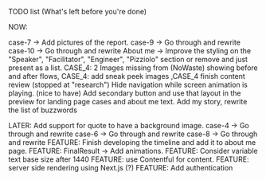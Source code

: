 TODO list (What's left before you're done)

NOW:

case-7 -> Add pictures of the report.
case-9 -> Go through and rewrite
case-10 -> Go through and rewrite
About me -> Improve the styling on the "Speaker", "Facilitator", "Engineer", "Pizziolo" section or remove and just present as a list.
CASE_4: 2 Images missing from (NoWaste) showing before and after flows, CASE_4: add sneak peek images ,CASE_4 finish content review (stopped at "research")
Hide navigation while screen animation is playing. (nice to have)
Add secondary button and use that layout in the preview for landing page cases and about me text.
Add my story, rewrite the list of buzzwords

LATER:
Add support for quote to have a background image.
case-4 -> Go through and rewrite
case-6 -> Go through and rewrite
case-8 -> Go through and rewrite
FEATURE: Finish developing the timeline and add it to about me page.
FEATURE: FinalResult -> Add animations.
FEATURE: Consider variable text base size after 1440
FEATURE: use Contentful for content.
FEATURE: server side rendering using Next.js (?)
FEATURE: Add authentication
